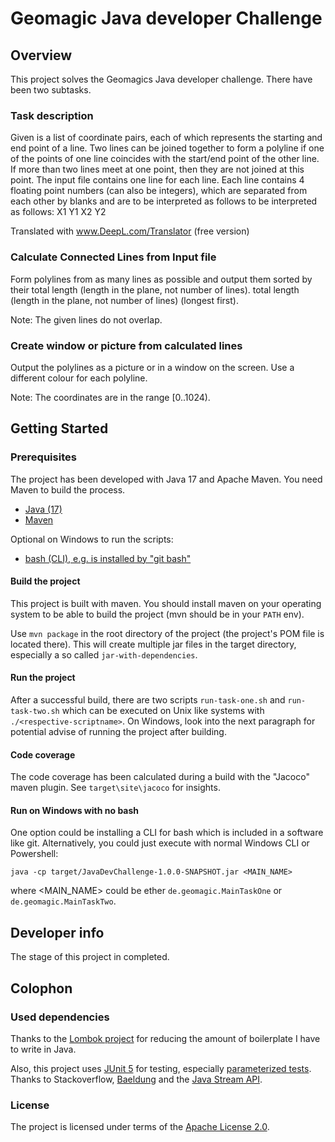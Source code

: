 # Geomagic Java developer Challenge
## Overview

This project solves the Geomagics Java developer challenge.
There have been two subtasks.

### Task description

Given is a list of coordinate pairs, each of which represents the starting and end point of a line. Two lines can be joined together to form a polyline if one of the
points of one line coincides with the start/end point of the other line.
If more than two lines meet at one point, then they are not joined at this point.
The input file contains one line for each line. Each line contains 4 floating point numbers
(can also be integers), which are separated from each other by blanks and are to be interpreted as follows
to be interpreted as follows: X1 Y1 X2 Y2

Translated with www.DeepL.com/Translator (free version)

### Calculate Connected Lines from Input file 

Form polylines from as many lines as possible and output them sorted by their total length (length in the plane, not number of lines).
total length (length in the plane, not number of lines) (longest first).

Note: The given lines do not overlap.

### Create window or picture from calculated lines
Output the polylines as a picture or in a window on the screen. Use
a different colour for each polyline.

Note: The coordinates are in the range [0..1024).

## Getting Started

### Prerequisites
The project has been developed with Java 17 and Apache Maven.
You need Maven to build the process.

- [Java (17)](https://openjdk.java.net/)
- [Maven](https://maven.apache.org/download.cgi)

Optional on Windows to run the scripts:

- [bash (CLI), e.g. is installed by "git bash"](https://git-scm.com/downloads)

#### Build the project
This project is built with maven. 
You should install maven on your operating system to be able to build the project
(mvn should be in your `PATH` env).

Use `mvn package` in the root directory of the project 
(the project's POM file is located there). 
This will create multiple jar files in the target directory, especially a so called `jar-with-dependencies`.

#### Run the project
After a successful build, there are two scripts `run-task-one.sh` and `run-task-two.sh` which can be
executed on Unix like systems with `./<respective-scriptname>`. 
On Windows, look into the next paragraph for potential advise of running the project after building.

#### Code coverage

The code coverage has been calculated during a build with the "Jacoco" maven plugin. 
See `target\site\jacoco` for insights.

#### Run on Windows with no bash
One option could be installing a CLI for bash which is included in a software like git.
Alternatively, you could just execute with normal Windows CLI or Powershell:

`java -cp target/JavaDevChallenge-1.0.0-SNAPSHOT.jar <MAIN_NAME>`

where <MAIN_NAME> could be ether `de.geomagic.MainTaskOne` or `de.geomagic.MainTaskTwo`.

## Developer info

The stage of this project in completed. 

## Colophon

### Used dependencies

Thanks to the [Lombok project](https://projectlombok.org/) 
for reducing the amount of boilerplate I have to write in Java.

Also, this project uses [JUnit 5](https://junit.org/junit5/) for testing, especially [parameterized tests](https://www.baeldung.com/parameterized-tests-junit-5).
Thanks to Stackoverflow, [Baeldung](https://www.baeldung.com/) and the [Java Stream API](https://www.baeldung.com/java-8-streams). 

### License

The project is licensed under terms of the [Apache License 2.0](http://www.apache.org/licenses/LICENSE-2.0.html).

